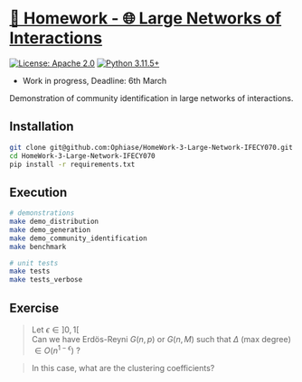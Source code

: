 # [📔 Homework - 🌐 Large Networks of Interactions](https://github.com/Ophiase/HomeWork-3-Large-Network-IFECY070)

[![License: Apache 2.0](https://img.shields.io/badge/License-Apache%202.0-green.svg)](https://opensource.org/licenses/Apache-2.0)
[![Python 3.11.5+](https://img.shields.io/badge/Python-3.11.5%2B-yellow.svg)](https://www.python.org/)

- Work in progress, Deadline: 6th March

Demonstration of community identification in large networks of interactions.

## Installation

```bash
git clone git@github.com:Ophiase/HomeWork-3-Large-Network-IFECY070.git
cd HomeWork-3-Large-Network-IFECY070
pip install -r requirements.txt
```

## Execution

```bash
# demonstrations
make demo_distribution
make demo_generation
make demo_community_identification
make benchmark

# unit tests
make tests
make tests_verbose
```

## Exercise 
> Let $\epsilon \in ]0, 1[$ \
> Can we have Erdös-Reyni $G(n, p)$ or $G(n, M)$ such that $\Delta$ (max degree) $\in O(n^{1 - \epsilon})$ ?

> In this case, what are the clustering coefficients?

